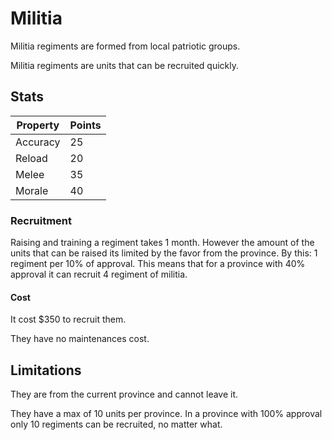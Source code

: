 # Militia

Militia regiments are formed from local patriotic groups.

Militia regiments are units that can be recruited quickly. 

## Stats

| Property | Points |
| -------- | ------ |
| Accuracy | 25 |
| Reload | 20 |
| Melee | 35 |
| Morale | 40 |

### Recruitment

Raising and training a regiment takes 1 month. However the amount of the units that can be raised its limited by the favor from the province. By this: 1 regiment per 10% of approval. This means that for a province with 40% approval it can recruit 4 regiment of militia.

#### Cost

It cost $350 to recruit them.

They have no maintenances cost.

## Limitations

They are from the current province and cannot leave it.

They have a max of 10 units per province. In a province with 100% approval only 10 regiments can be recruited, no matter what.
